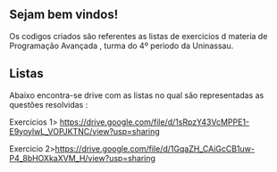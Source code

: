 ## Sejam bem vindos!

Os codigos criados são referentes as listas de exercicios d materia de Programação Avançada , turma do 4º periodo da Uninassau.

## Listas

Abaixo encontra-se drive com as listas no qual são representadas as questões resolvidas :

Exercicios 1> https://drive.google.com/file/d/1sRpzY43VcMPPE1-E9yoylwL_VOPJKTNC/view?usp=sharing

Exercicio 2>https://drive.google.com/file/d/1GqaZH_CAiGcCB1uw-P4_8bHOXkaXVM_H/view?usp=sharing
